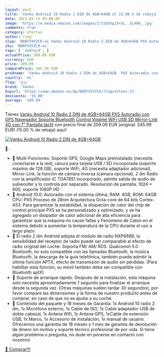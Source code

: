```yaml
---
layout: post
title: 'Vanku Android 10 Radio 2 DIN de 4GB+64GB al 15.00 % de rebaja'
date: 2021-03-13 05:08:05
image: 'https://m.media-amazon.com/images/I/51UUhp1X+SL._SL400_.jpg'
comments: true
category: ofertas
author: ring
slug: 'B08F59YZCR-es Vanku Android 10 Radio 2 DIN de 4GB+64GB PX5 Autoradio con...'
sku: 'B08F59YZCR-es'
tags: [ 'android', ]
actualPrice: 209.09 EUR
currency: EUR
price: 209.09
comparePrice: 245.99 EUR
prodname: 'Vanku Android 10 Radio 2 DIN de 4GB+64GB  PX5 Autoradio con GPS Navegador Soporte Bluetooth  Control Volante  WiFi  USB  SD  Mirror-Link  4G  con 7” Pantalla táctil'
country: 'es'
flag: '🇪🇸'
brand: 'Vanku'
buyurl: 'https://www.amazon.es/dp/B08F59YZCR/?tag=tolees-21'
descuento: '15.00'
average: '209.09'
---
```


Tienes [Vanku Android 10 Radio 2 DIN de 4GB+64GB  PX5 Autoradio con GPS Navegador Soporte Bluetooth  Control Volante  WiFi  USB  SD  Mirror-Link  4G  con 7” Pantalla táctil](https://www.amazon.es/dp/B08F59YZCR/?tag=tolees-21) con precio final de  209.09 EUR (original: 245.99 EUR) (15.00 %  de rebaja) aqui!

[![Vanku Android 10 Radio 2 DIN de 4GB+64GB](https://m.media-amazon.com/images/I/51UUhp1X+SL._SL400_.jpg)](https://www.amazon.es/dp/B08F59YZCR/?tag=tolees-21)

🔎:

- 🚗 Multi-Funciones: Soporte GPS, Google Maps preinstalado (necesita conectarse a la red), ranura para tarjeta USB / SD incorporada (soporte máximo de 128 GB), soporte WiFi, 4G (necesita adaptador adicional), Mirror-Link, la función de cámara inversa (cámara opcional), 2 din Radio con la amplificador IC TDA7851 incorporado, admite salida de audio de subwoofer y lo controla por separado. Resolución de pantalla: 1024 * 600, soporte 1080P HD
- 🚗 Android 10.0: Autoradio con el sistema última, RAM: 4GB, ROM: 64GB CPU: PX5 Proceso de 28nm Arquitectura Octa-core de 64 bits Cortex-A53. Para garantizar la estabilidad, la disipación de calor del chip de control principal PX5 se ha personalizado y optimizado, y se ha agregado un disipador de calor adicional de alta eficiencia para garantizar que la máquina no cause fallas y Fenómeno de Caton en el sistema debido a aumentar la temperatura de la CPU durante el uso a largo plazo.
- 🚗 El radio 2 din Android adopta el módulo de radio NXP6686, la sensibilidad del receptor de radio puede ser comparable al efecto de radio original del coche. Soporta FM/ AM/ RDS. Qualcomm 5.0 Bluetooth, no solo compatible con las llamadas Bluetooth, la música Bluetooth, la descarga de la guía telefónica, también puede admitir la última función APTX, efecto de transmisión de audio sin pérdidas. (Para habilitar esta función, su móvil también debe ser compatible con Bluetooth aptX)
- 🚗 Soporte de arranque rápido. Después de la instalación, esta máquina solo necesita aproximadamente 1 segundo para finalizar el arranque desde la segunda vez. (Otras máquinas suelen tardar 30 segundos), por favor compare las dimensiones y la forma de nuestro producto antes de comprar, en caso de que no se ajuste a su coche.
- 🚗 Contenido del paquete y 18 meses de Garantía: 1x Android 10 radio 2 din, 1x Micrófono externo, 1x Cable de ISO, 1x Cable adaptador USB de doble cabezal, 1x Antena Wifi, 1x Antena GPS, 1xCable de extensión USB, 1x Marco, 1x Accesorio de instalación, 1x manual de usuario. Ofrecemos una garantía de 18 meses y 1 mes de garantía de devolución de dinero sin motivo y soporte técnico profesional de por vida. Si tiene algún problema o pregunta, no dude en ponerse en contacto con nosotros

[🛒 Comprar!!!](https://www.amazon.es/dp/B08F59YZCR/?tag=tolees-21)
